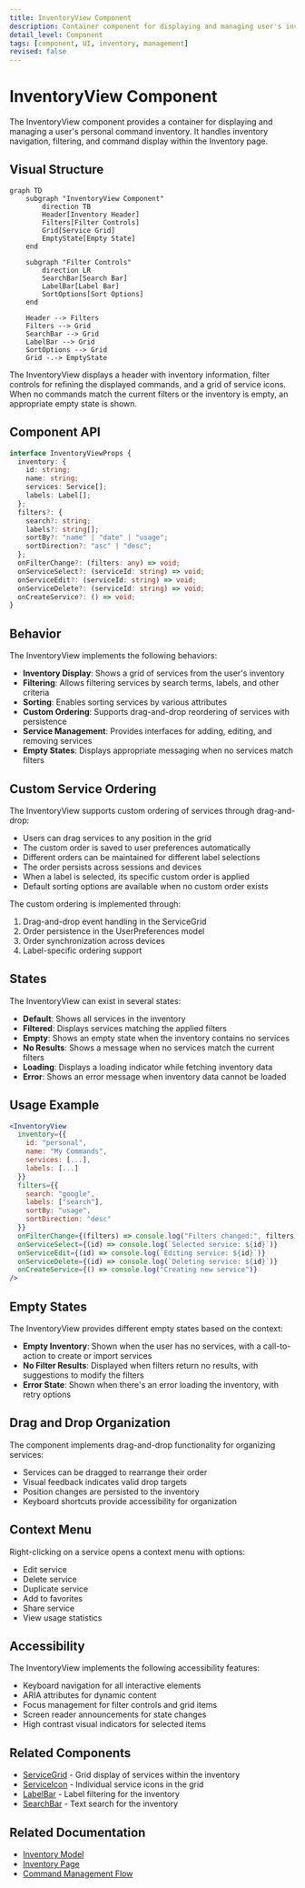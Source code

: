 ```yaml
---
title: InventoryView Component
description: Container component for displaying and managing user's inventory
detail_level: Component
tags: [component, UI, inventory, management]
revised: false
---
```


# InventoryView Component

The InventoryView component provides a container for displaying and managing a user's personal command inventory. It handles inventory navigation, filtering, and command display within the Inventory page.

## Visual Structure

```mermaid
graph TD
    subgraph "InventoryView Component"
        direction TB
        Header[Inventory Header]
        Filters[Filter Controls]
        Grid[Service Grid]
        EmptyState[Empty State]
    end

    subgraph "Filter Controls"
        direction LR
        SearchBar[Search Bar]
        LabelBar[Label Bar]
        SortOptions[Sort Options]
    end

    Header --> Filters
    Filters --> Grid
    SearchBar --> Grid
    LabelBar --> Grid
    SortOptions --> Grid
    Grid -.-> EmptyState
```

The InventoryView displays a header with inventory information, filter controls for refining the displayed commands, and a grid of service icons. When no commands match the current filters or the inventory is empty, an appropriate empty state is shown.

## Component API

```typescript
interface InventoryViewProps {
  inventory: {
    id: string;
    name: string;
    services: Service[];
    labels: Label[];
  };
  filters?: {
    search?: string;
    labels?: string[];
    sortBy?: "name" | "date" | "usage";
    sortDirection?: "asc" | "desc";
  };
  onFilterChange?: (filters: any) => void;
  onServiceSelect?: (serviceId: string) => void;
  onServiceEdit?: (serviceId: string) => void;
  onServiceDelete?: (serviceId: string) => void;
  onCreateService?: () => void;
}
```

## Behavior

The InventoryView implements the following behaviors:

- **Inventory Display**: Shows a grid of services from the user's inventory
- **Filtering**: Allows filtering services by search terms, labels, and other criteria
- **Sorting**: Enables sorting services by various attributes
- **Custom Ordering**: Supports drag-and-drop reordering of services with persistence
- **Service Management**: Provides interfaces for adding, editing, and removing services
- **Empty States**: Displays appropriate messaging when no services match filters

## Custom Service Ordering

The InventoryView supports custom ordering of services through drag-and-drop:

- Users can drag services to any position in the grid
- The custom order is saved to user preferences automatically
- Different orders can be maintained for different label selections
- The order persists across sessions and devices
- When a label is selected, its specific custom order is applied
- Default sorting options are available when no custom order exists

The custom ordering is implemented through:

1. Drag-and-drop event handling in the ServiceGrid
2. Order persistence in the UserPreferences model
3. Order synchronization across devices
4. Label-specific ordering support

## States

The InventoryView can exist in several states:

- **Default**: Shows all services in the inventory
- **Filtered**: Displays services matching the applied filters
- **Empty**: Shows an empty state when the inventory contains no services
- **No Results**: Shows a message when no services match the current filters
- **Loading**: Displays a loading indicator while fetching inventory data
- **Error**: Shows an error message when inventory data cannot be loaded

## Usage Example

```jsx
<InventoryView
  inventory={{
    id: "personal",
    name: "My Commands",
    services: [...],
    labels: [...]
  }}
  filters={{
    search: "google",
    labels: ["search"],
    sortBy: "usage",
    sortDirection: "desc"
  }}
  onFilterChange={(filters) => console.log("Filters changed:", filters)}
  onServiceSelect={(id) => console.log(`Selected service: ${id}`)}
  onServiceEdit={(id) => console.log(`Editing service: ${id}`)}
  onServiceDelete={(id) => console.log(`Deleting service: ${id}`)}
  onCreateService={() => console.log("Creating new service")}
/>
```

## Empty States

The InventoryView provides different empty states based on the context:

- **Empty Inventory**: Shown when the user has no services, with a call-to-action to create or import services
- **No Filter Results**: Displayed when filters return no results, with suggestions to modify the filters
- **Error State**: Shown when there's an error loading the inventory, with retry options

## Drag and Drop Organization

The component implements drag-and-drop functionality for organizing services:

- Services can be dragged to rearrange their order
- Visual feedback indicates valid drop targets
- Position changes are persisted to the inventory
- Keyboard shortcuts provide accessibility for organization

## Context Menu

Right-clicking on a service opens a context menu with options:

- Edit service
- Delete service
- Duplicate service
- Add to favorites
- Share service
- View usage statistics

## Accessibility

The InventoryView implements the following accessibility features:

- Keyboard navigation for all interactive elements
- ARIA attributes for dynamic content
- Focus management for filter controls and grid items
- Screen reader announcements for state changes
- High contrast visual indicators for selected items

## Related Components

- [ServiceGrid](ServiceGrid.md) - Grid display of services within the inventory
- [ServiceIcon](ServiceIcon.md) - Individual service icons in the grid
- [LabelBar](LabelBar.md) - Label filtering for the inventory
- [SearchBar](SearchBar.md) - Text search for the inventory

## Related Documentation

- [Inventory Model](../models/inventory.md)
- [Inventory Page](../pages/inventory.md)
- [Command Management Flow](../flows/command-management.md)
